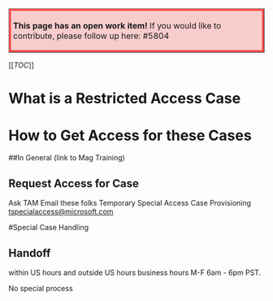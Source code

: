 
<table border="1";bgcolor="#ffa7a7";>
<tr>
  <td style='border-style:solid;border-color:#f64e4e;background-color:#f9cccc;border-width:3pt; 
vertical-align:top;width:8in;padding:2.0pt 3.0pt 2.0pt 3.0pt'>  

<b> This page has an open work item! </b>
If you would like to contribute, please follow up here:
#5804
</td>
</tr>
</table>


[[_TOC_]]

# What is a Restricted Access Case



# How to Get Access for these Cases

##In General
(link to Mag Training)

## Request Access for Case
Ask TAM
Email these folks Temporary Special Access Case Provisioning <tspecialaccess@microsoft.com>

#Special Case Handling

## Handoff
within US hours and outside US hours business hours  M-F 6am - 6pm PST.  

No special process